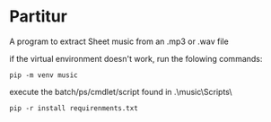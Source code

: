 # Partitur
 A program to extract Sheet music from an .mp3 or .wav file

if the virtual environment doesn't work, run the folowing commands:

``pip -m venv music``

execute the batch/ps/cmdlet/script found in .\music\Scripts\

``pip -r install requirenments.txt``
